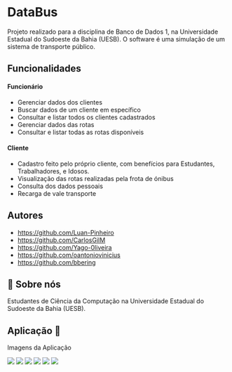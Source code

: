 
# DataBus

Projeto realizado para a disciplina de Banco de Dados 1, na Universidade Estadual do Sudoeste da Bahia (UESB). O software é uma simulação de um sistema de transporte público.


## Funcionalidades

#### Funcionário
- Gerenciar dados dos clientes
- Buscar dados de um cliente em específico
- Consultar e listar todos os clientes cadastrados
- Gerenciar dados das rotas 
- Consultar e listar todas as rotas disponíveis

#### Cliente
- Cadastro feito pelo próprio cliente, com benefícios para Estudantes, Trabalhadores, e Idosos.
- Visualização das rotas realizadas pela frota de ónibus
- Consulta dos dados pessoais
- Recarga de vale transporte


## Autores

- https://github.com/Luan-Pinheiro
- https://github.com/CarlosGilM
- https://github.com/Yago-0liveira
- https://github.com/oantoniovinicius
- https://github.com/bbering


## 🚀 Sobre nós
Estudantes de Ciência da Computação na Universidade Estadual do Sudoeste da Bahia (UESB).


## Aplicação 🚌
Imagens da Aplicação

<img src="assets/Databus1.png">  <img src="assets/Databus2.png">
<img src="assets/Databus3.png">  <img src="assets/Databus4.png"> 
<img src="assets/Databus5.png">  <img src="assets/Databus6.png">
